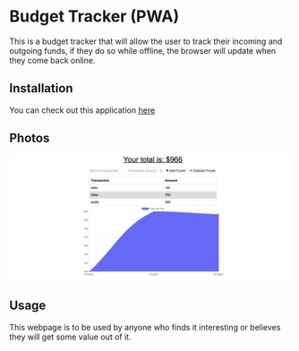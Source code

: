 # Budget Tracker (PWA)

This is a budget tracker that will allow the user to track their incoming and outgoing funds, if they do so while offline, the browser will update when they come back online.

## Installation

You can check out this application [here](https://arcane-stream-42310.herokuapp.com)

## Photos 
![shot1](Images/budgettracker.png)

## Usage

This webpage is to be used by anyone who finds it interesting or believes they will get some value out of it. 
